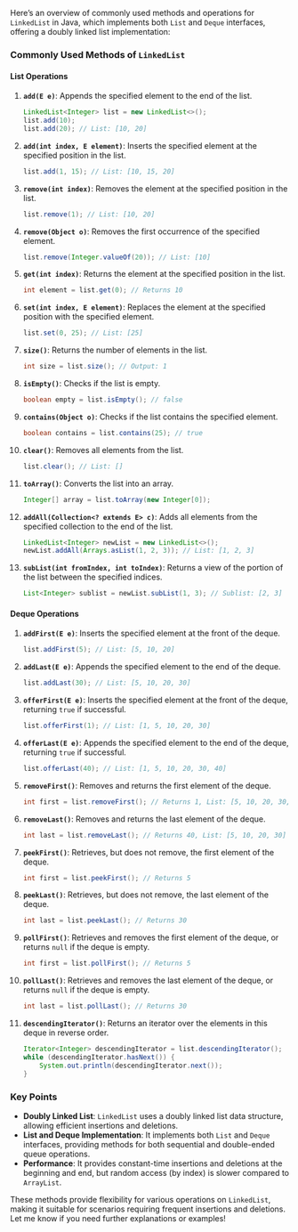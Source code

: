 Here’s an overview of commonly used methods and operations for `LinkedList` in Java, which implements both `List` and `Deque` interfaces, offering a doubly linked list implementation:

### Commonly Used Methods of `LinkedList`

#### List Operations

1. **`add(E e)`**: Appends the specified element to the end of the list.
   ```java
   LinkedList<Integer> list = new LinkedList<>();
   list.add(10);
   list.add(20); // List: [10, 20]
   ```

2. **`add(int index, E element)`**: Inserts the specified element at the specified position in the list.
   ```java
   list.add(1, 15); // List: [10, 15, 20]
   ```

3. **`remove(int index)`**: Removes the element at the specified position in the list.
   ```java
   list.remove(1); // List: [10, 20]
   ```

4. **`remove(Object o)`**: Removes the first occurrence of the specified element.
   ```java
   list.remove(Integer.valueOf(20)); // List: [10]
   ```

5. **`get(int index)`**: Returns the element at the specified position in the list.
   ```java
   int element = list.get(0); // Returns 10
   ```

6. **`set(int index, E element)`**: Replaces the element at the specified position with the specified element.
   ```java
   list.set(0, 25); // List: [25]
   ```

7. **`size()`**: Returns the number of elements in the list.
   ```java
   int size = list.size(); // Output: 1
   ```

8. **`isEmpty()`**: Checks if the list is empty.
   ```java
   boolean empty = list.isEmpty(); // false
   ```

9. **`contains(Object o)`**: Checks if the list contains the specified element.
   ```java
   boolean contains = list.contains(25); // true
   ```

10. **`clear()`**: Removes all elements from the list.
	```java
	list.clear(); // List: []
	```

11. **`toArray()`**: Converts the list into an array.
	```java
	Integer[] array = list.toArray(new Integer[0]);
	```

12. **`addAll(Collection<? extends E> c)`**: Adds all elements from the specified collection to the end of the list.
	```java
	LinkedList<Integer> newList = new LinkedList<>();
	newList.addAll(Arrays.asList(1, 2, 3)); // List: [1, 2, 3]
	```

13. **`subList(int fromIndex, int toIndex)`**: Returns a view of the portion of the list between the specified indices.
	```java
	List<Integer> sublist = newList.subList(1, 3); // Sublist: [2, 3]
	```

#### Deque Operations

1. **`addFirst(E e)`**: Inserts the specified element at the front of the deque.
   ```java
   list.addFirst(5); // List: [5, 10, 20]
   ```

2. **`addLast(E e)`**: Appends the specified element to the end of the deque.
   ```java
   list.addLast(30); // List: [5, 10, 20, 30]
   ```

3. **`offerFirst(E e)`**: Inserts the specified element at the front of the deque, returning `true` if successful.
   ```java
   list.offerFirst(1); // List: [1, 5, 10, 20, 30]
   ```

4. **`offerLast(E e)`**: Appends the specified element to the end of the deque, returning `true` if successful.
   ```java
   list.offerLast(40); // List: [1, 5, 10, 20, 30, 40]
   ```

5. **`removeFirst()`**: Removes and returns the first element of the deque.
   ```java
   int first = list.removeFirst(); // Returns 1, List: [5, 10, 20, 30, 40]
   ```

6. **`removeLast()`**: Removes and returns the last element of the deque.
   ```java
   int last = list.removeLast(); // Returns 40, List: [5, 10, 20, 30]
   ```

7. **`peekFirst()`**: Retrieves, but does not remove, the first element of the deque.
   ```java
   int first = list.peekFirst(); // Returns 5
   ```

8. **`peekLast()`**: Retrieves, but does not remove, the last element of the deque.
   ```java
   int last = list.peekLast(); // Returns 30
   ```

9. **`pollFirst()`**: Retrieves and removes the first element of the deque, or returns `null` if the deque is empty.
   ```java
   int first = list.pollFirst(); // Returns 5
   ```

10. **`pollLast()`**: Retrieves and removes the last element of the deque, or returns `null` if the deque is empty.
	```java
	int last = list.pollLast(); // Returns 30
	```

11. **`descendingIterator()`**: Returns an iterator over the elements in this deque in reverse order.
	```java
	Iterator<Integer> descendingIterator = list.descendingIterator();
	while (descendingIterator.hasNext()) {
		System.out.println(descendingIterator.next());
	}
	```

### Key Points
- **Doubly Linked List**: `LinkedList` uses a doubly linked list data structure, allowing efficient insertions and deletions.
- **List and Deque Implementation**: It implements both `List` and `Deque` interfaces, providing methods for both sequential and double-ended queue operations.
- **Performance**: It provides constant-time insertions and deletions at the beginning and end, but random access (by index) is slower compared to `ArrayList`.

These methods provide flexibility for various operations on `LinkedList`, making it suitable for scenarios requiring frequent insertions and deletions. Let me know if you need further explanations or examples!